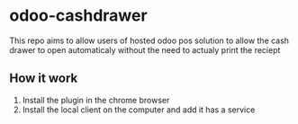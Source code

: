 # odoo-cashdrawer
This repo aims to allow users of hosted odoo pos solution to allow the cash drawer to open automaticaly without the need to actualy print the reciept
## How it work
1. Install the plugin in the chrome browser
2. Install the local client on the computer and add it has a service
